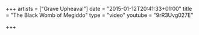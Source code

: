 +++
artists = ["Grave Upheaval"]
date = "2015-01-12T20:41:33+01:00"
title = "The Black Womb of Megiddo"
type = "video"
youtube = "9rR3Uvg027E"

+++

